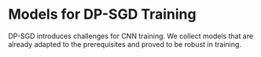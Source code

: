 # Models for DP-SGD Training
DP-SGD introduces challenges for CNN training. We collect models that are already adapted to the prerequisites and proved to be robust in training.  